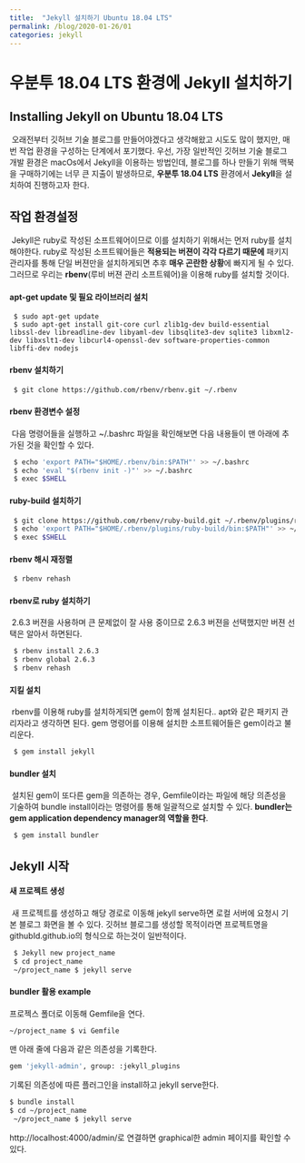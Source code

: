 ```yaml
---
title:  "Jekyll 설치하기 Ubuntu 18.04 LTS"
permalink: /blog/2020-01-26/01
categories: jekyll
---
```

# 우분투 18.04 LTS 환경에 Jekyll 설치하기
## Installing Jekyll on Ubuntu 18.04 LTS 

&nbsp;오래전부터 깃허브 기술 블로그를 만들어야겠다고 생각해왔고 시도도 많이 했지만, 매번 작업 환경을 구성하는 단계에서 포기했다. 우선, 가장 일반적인 깃허브 기술 블로그 개발 환경은 macOs에서 Jekyll을 이용하는 방법인데, 블로그를 하나 만들기 위해 맥북을 구매하기에는 너무 큰 지출이 발생하므로, **우분투 18.04 LTS** 환경에서 **Jekyll**을 설치하여 진행하고자 한다.

## 작업 환경설정
&nbsp;Jekyll은 ruby로 작성된 소프트웨어이므로 이를 설치하기 위해서는 먼저 ruby를 설치해야한다. ruby로 작성된 소프트웨어들은 **적용되는 버젼이 각각 다르기 때문에** 패키지 관리자를 통해 단일 버젼만을 설치하게되면 추후 **매우 곤란한 상황**에 빠지게 될 수 있다. 그러므로 우리는 **rbenv**(루비 버젼 관리 소프트웨어)을 이용해 ruby를 설치할 것이다. 

#### apt-get update 및 필요 라이브러리 설치
```
 $ sudo apt-get update
 $ sudo apt-get install git-core curl zlib1g-dev build-essential libssl-dev libreadline-dev libyaml-dev libsqlite3-dev sqlite3 libxml2-dev libxslt1-dev libcurl4-openssl-dev software-properties-common libffi-dev nodejs
 ```
 
#### rbenv 설치하기 
```bash
 $ git clone https://github.com/rbenv/rbenv.git ~/.rbenv
```

#### rbenv 환경변수 설정 
&nbsp;다음 명령어들을 실행하고 ~/.bashrc 파일을 확인해보면 다음 내용들이 맨 아래에 추가된 것을 확인할 수 있다.
```bash
 $ echo 'export PATH="$HOME/.rbenv/bin:$PATH"' >> ~/.bashrc
 $ echo 'eval "$(rbenv init -)"' >> ~/.bashrc
 $ exec $SHELL
 ```
 
#### ruby-build 설치하기 
```bash
 $ git clone https://github.com/rbenv/ruby-build.git ~/.rbenv/plugins/ruby-build
 $ echo 'export PATH="$HOME/.rbenv/plugins/ruby-build/bin:$PATH"' >> ~/.bashrc
 $ exec $SHELL
 ```
 
#### rbenv 해시 재정렬
```bash
 $ rbenv rehash
 ```
 
#### rbenv로 ruby 설치하기 
&nbsp;2.6.3 버젼을 사용하며 큰 문제없이 잘 사용 중이므로 2.6.3 버젼을 선택했지만 버젼 선택은 알아서 하면된다.
```bash
 $ rbenv install 2.6.3 
 $ rbenv global 2.6.3 
 $ rbenv rehash
 ```

#### 지킬 설치
&nbsp;rbenv를 이용해 ruby를 설치하게되면 gem이 함께 설치된다.. apt와 같은 패키지 관리자라고 생각하면 된다. gem 명령어를 이용해 설치한 소프트웨어들은 gem이라고 불리운다.
```bash
 $ gem install jekyll
 ```
#### bundler 설치
&nbsp;설치된 gem이 또다른 gem을 의존하는 경우, Gemfile이라는 파일에 해당 의존성을 기술하여 bundle install이라는 명령어를 통해 일괄적으로 설치할 수 있다. **bundler는 gem application dependency manager의 역할을 한다**.
```bash
 $ gem install bundler
```

## Jekyll 시작 

#### 새 프로젝트 생성
 &nbsp;새 프로젝트를 생성하고 해당 경로로 이동해 jekyll serve하면 로컬 서버에 요청시 기본 블로그 화면을 볼 수 있다. 깃허브 블로그를 생성할 목적이라면 프로젝트명을 githubId.github.io의 형식으로 하는것이 일반적이다.
```bash
 $ Jekyll new project_name  
 $ cd project_name
 ~/project_name $ jekyll serve
```
 
#### bundler 활용 example 
 프로젝스 폴더로 이동해 Gemfile을 연다.
 ```bash
 ~/project_name $ vi Gemfile
 ```
 맨 아래 줄에 다음과 같은 의존성을 기록한다.
 ```bash
 gem 'jekyll-admin', group: :jekyll_plugins
 ```
 기록된 의존성에 따른 플러그인을 install하고 jekyll serve한다.
 ```bash
 $ bundle install
 $ cd ~/project_name
  ~/project_name $ jekyll serve 
 ```
 http://localhost:4000/admin/로 연결하면 graphical한 admin 페이지를 확인할 수 있다.
